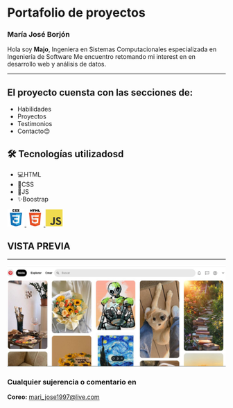 # Portafolio de proyectos

### María José Borjón 


Hola soy **Majo**, Ingeniera en Sistemas Computacionales  especializada en Ingeniería de Software
Me encuentro retomando mi interest en en desarrollo web y análisis de datos.

____

## El proyecto cuensta con las secciones de:

- Habilidades
- Proyectos
- Testimonios
- Contacto😊
<!-- Pata los emojis es win + punto  -->

## 🛠 Tecnologías utilizadosd
- 💻HTML
- 🎨CSS
- 📐JS
- ✨Boostrap

<!-- Como puedes ver a continuacion tambien se puede agregar codigo html -->

<a href="https://www.w3schools.com/css/" target="_blank"> <img src="https://raw.githubusercontent.com/devicons/devicon/master/icons/css3/css3-original-wordmark.svg" alt="css3" width="40" height="40"/> </a>
    <a href="https://www.w3.org/html/" target="_blank"> <img src="https://raw.githubusercontent.com/devicons/devicon/master/icons/html5/html5-original-wordmark.svg" alt="html5" width="40" height="40"/> </a>
    <a href="https://developer.mozilla.org/en-US/docs/Web/JavaScript" target="_blank"> <img src="https://raw.githubusercontent.com/devicons/devicon/master/icons/javascript/javascript-original.svg" alt="javascript" width="40" height="40"/> </a>

## VISTA PREVIA
_____
<!-- En esata parte debemos de poner las capturas del proyecto ya concluido -->
![Proyecto](assets/clonPinterst.JPG)

<!-- Escribir mensje de despediada -->
<!-- En el readme es tambien posible agregar algunos botones  -->

### Cualquier sujerencia o comentario en 
**Coreo:** 
[mari_jose1997@live.com](mailto:mari_jose1997@live.com)






<!--  -->



